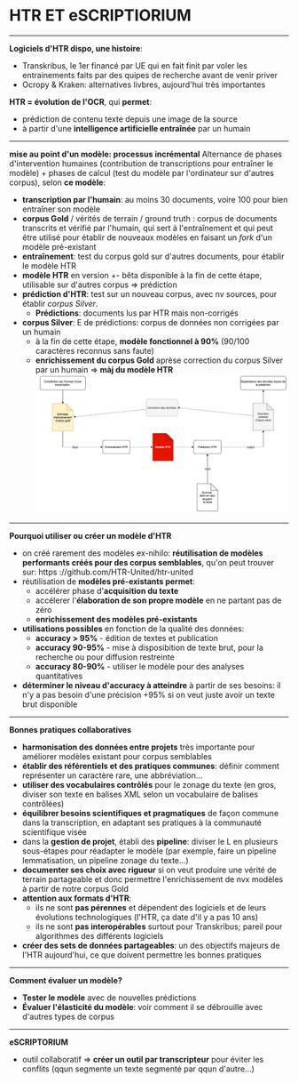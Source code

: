 # HTR ET eSCRIPTIORIUM

---

**Logiciels d'HTR dispo, une histoire**:
- Transkribus, le 1er financé par UE qui en fait finit par voler les entrainements faits par des quipes de recherche avant de venir priver
- Ocropy & Kraken: alternatives livbres, aujourd'hui très importantes

**HTR = évolution de l'OCR**, qui **permet**:
- prédiction de contenu texte depuis une image de la source
- à partir d'une **intelligence artificielle entraînée** par un humain


---
**mise au point d'un modèle: processus incrémental**
Alternance de phases d'intervention humaines (contribution de transcriptions pour entraîner le modèle) + phases de calcul (test du modèle par l'ordinateur sur d'autres corpus), selon **ce modèle**:
- **transcription par l'humain**: au moins 30 documents, voire 100 pour bien entraîner son modèle
- **corpus Gold** / vérités de terrain / ground truth : corpus de documents transcrits et vérifié par l'humain, qui sert à l'entraînement et qui peut être utilisé pour établir de nouveaux modèles en faisant un *fork* d'un modèle pré-existant
- **entraînement**: test du corpus gold sur d'autres documents, pour établir le modèle HTR
- **modèle HTR** en version +- bêta disponible à la fin de cette étape, utilisable sur d'autres corpus => prédiction
- **prédiction d'HTR**: test sur un nouveau corpus, avec nv sources, pour établir *corpus Silver*.
	- **Prédictions**: documents lus par HTR mais non-corrigés
- **corpus Silver**: E de prédictions: corpus de données non corrigées par un humain
	- à la fin de cette étape, **modèle fonctionnel à 90%** (90/100 caractères reconnus sans faute)
	- **enrichissement du corpus Gold** aprèse correction du corpus Silver par un humain => **màj du modèle HTR**
![a045f9d72bd9e86fec93ad26d01ed319.png](../_resources/a045f9d72bd9e86fec93ad26d01ed319.png)



---
**Pourquoi utiliser ou créer un modèle d'HTR**
- on créé rarement des modèles ex-nihilo: **réutilisation de modèles performants créés pour des corpus semblables**, qu'on peut trouver sur: https ://github.com/HTR-United/htr-united
- réutilisation de **modèles pré-existants permet**:
	- accélérer phase d'**acquisition du texte**
	- accélerer l'**élaboration de son propre modèle** en ne partant pas de zéro
	- **enrichissement des modèles pré-existants**
- **utilisations possibles** en fonction de la qualité des données:
	- **accuracy > 95%** - édition de textes et publication
	- **accuracy 90-95%** - mise à disposibition de texte brut, pour la recherche ou pour diffusion restreinte
	- **accuracy 80-90%** - utiliser le modèle pour des analyses quantitatives
- **déterminer le niveau d'accuracy à atteindre** à partir de ses besoins: il n'y a pas besoin d'une précision +95% si on veut juste avoir un texte brut disponible


---
**Bonnes pratiques collaboratives**
- **harmonisation des données entre projets** très importante pour améliorer modèles existant pour corpus semblables
- **établir des référentiels et des pratiques communes**: définir comment représenter un caractère rare, une abbréviation...
- **utiliser des vocabulaires contrôlés** pour le zonage du texte (en gros, diviser son texte en balises XML selon un vocabulaire de balises contrôlées)
- **équilibrer besoins scientifiques et pragmatiques** de façon commune dans la transcription, en adaptant ses pratiques à la communauté scientifique visée
- dans la **gestion de projet**, établi des **pipeline**: diviser le L en plusieurs sous-étapes pour réadapter le modèle (par exemple, faire un pipeline lemmatisation, un pipeline zonage du texte...) 
- **documenter ses choix avec rigueur** si on veut produire une vérité de terrain partageable et donc permettre l'enrichissement de nvx modèles à partir de notre corpus Gold
- **attention aux formats d'HTR**:
	- ils ne sont **pas pérennes** et dépendent des logiciels et de leurs évolutions technologiques (l'HTR, ça date d'il y a pas 10 ans)
	- ils ne sont **pas interopérables** surtout pour Transkribus; pareil pour algorithmes des différents logiciels
- **créer des sets de données partageables**: un des objectifs majeurs de l'HTR aujourd'hui, ce que doivent permettre les bonnes pratiques


---
**Comment évaluer un modèle?**
- **Tester le modèle** avec de nouvelles prédictions
- **Évaluer l'élasticité du modèle**: voir comment il se débrouille avec d'autres types de corpus


---
**eSCRIPTORIUM**
- outil collaboratif => **créer un outil par transcripteur** pour éviter les conflits (qqun segmente un texte segmenté par qqun d'autre...)
